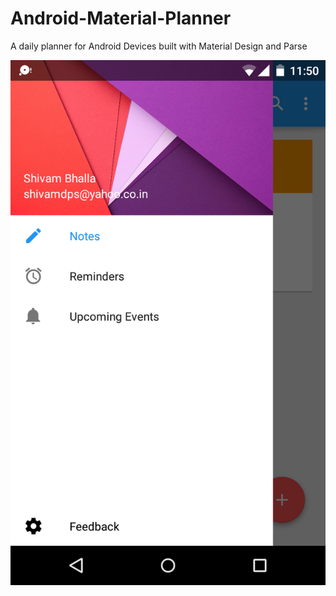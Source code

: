 # Android-Material-Planner
A daily planner for Android Devices built with Material Design and Parse

![alt text](Screenshots/Screenshot_2015-04-12-11-50-33.png "Navigation Drawer Pattern Implementation")
